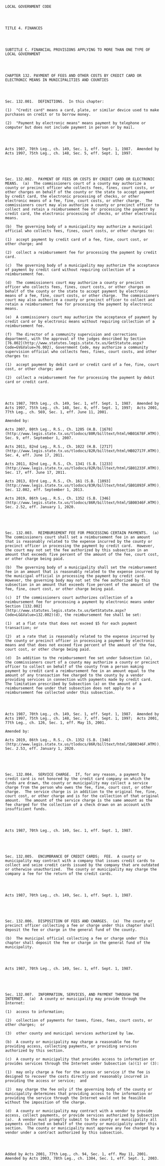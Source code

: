 ﻿
    
    
    	
    					
    
    
    LOCAL GOVERNMENT CODE
    
      
    
    
    TITLE 4. FINANCES
    
      
    
    
    SUBTITLE C. FINANCIAL PROVISIONS APPLYING TO MORE THAN ONE TYPE OF LOCAL GOVERNMENT
    
      
    
    
    CHAPTER 132. PAYMENT OF FEES AND OTHER COSTS BY CREDIT CARD OR ELECTRONIC MEANS IN MUNICIPALITIES AND COUNTIES
    
      
    
    
    Sec. 132.001.  DEFINITIONS.  In this chapter:
    
    (1)  "Credit card" means a card, plate, or similar device used to make purchases on credit or to borrow money.
    
    (2)  "Payment by electronic means" means payment by telephone or computer but does not include payment in person or by mail.
    
    
    
    
    Acts 1987, 70th Leg., ch. 149, Sec. 1, eff. Sept. 1, 1987.  Amended by Acts 1997, 75th Leg., ch. 148, Sec. 5, eff. Sept. 1, 1997.
    
    
    
    
    
    Sec. 132.002.  PAYMENT OF FEES OR COSTS BY CREDIT CARD OR ELECTRONIC MEANS.  (a)  The commissioners court of a county may authorize a county or precinct officer who collects fees, fines, court costs, or other charges on behalf of the county or the state to accept payment by credit card, the electronic processing of checks, or other electronic means of a fee, fine, court costs, or other charge.  The commissioners court may also authorize a county or precinct officer to collect and retain a reimbursement fee for processing the payment by credit card, the electronic processing of checks, or other electronic means.
    
    (b)  The governing body of a municipality may authorize a municipal official who collects fees, fines, court costs, or other charges to:
    
    (1)  accept payment by credit card of a fee, fine, court cost, or other charge; and
    
    (2)  collect a reimbursement fee for processing the payment by credit card.
    
    (c)  The governing body of a municipality may authorize the acceptance of payment by credit card without requiring collection of a reimbursement fee.
    
    (d)  The commissioners court may authorize a county or precinct officer who collects fees, fines, court costs, or other charges on behalf of the county or the state to accept payment by electronic means of a fee, fine, court costs, or other charge.  The commissioners court may also authorize a county or precinct officer to collect and retain a reimbursement fee for processing the payment by electronic means.
    
    (e)  A commissioners court may authorize the acceptance of payment by credit card or by electronic means without requiring collection of a reimbursement fee.
    
    (f)  The director of a community supervision and corrections department, with the approval of the judges described by Section [76.002](http://www.statutes.legis.state.tx.us/GetStatute.aspx?Code=GV&Value=76.002), Government Code, may authorize a community supervision official who collects fees, fines, court costs, and other charges to:
    
    (1)  accept payment by debit card or credit card of a fee, fine, court cost, or other charge; and
    
    (2)  collect a reimbursement fee for processing the payment by debit card or credit card.
    
    
    
    
    Acts 1987, 70th Leg., ch. 149, Sec. 1, eff. Sept. 1, 1987.  Amended by Acts 1997, 75th Leg., ch. 148, Sec. 6, eff. Sept. 1, 1997;  Acts 2001, 77th Leg., ch. 569, Sec. 1, eff. June 11, 2001.
    
    Amended by: 
    
    Acts 2007, 80th Leg., R.S., Ch. 1205 (H.B. [1678](http://www.legis.state.tx.us/tlodocs/80R/billtext/html/HB01678F.HTM)), Sec. 9, eff. September 1, 2007.
    
    Acts 2011, 82nd Leg., R.S., Ch. 1022 (H.B. [2717](http://www.legis.state.tx.us/tlodocs/82R/billtext/html/HB02717F.HTM)), Sec. 4, eff. June 17, 2011.
    
    Acts 2011, 82nd Leg., R.S., Ch. 1341 (S.B. [1233](http://www.legis.state.tx.us/tlodocs/82R/billtext/html/SB01233F.HTM)), Sec. 17, eff. June 17, 2011.
    
    Acts 2013, 83rd Leg., R.S., Ch. 161 (S.B. [1093](http://www.legis.state.tx.us/tlodocs/83R/billtext/html/SB01093F.HTM)), Sec. 12.002, eff. September 1, 2013.
    
    Acts 2019, 86th Leg., R.S., Ch. 1352 (S.B. [346](http://www.legis.state.tx.us/tlodocs/86R/billtext/html/SB00346F.HTM)), Sec. 2.52, eff. January 1, 2020.
    
    
    
    
    
    Sec. 132.003.  REIMBURSEMENT FEE FOR PROCESSING CERTAIN PAYMENTS.  (a)  The commissioners court shall set a reimbursement fee in an amount that is reasonably related to the expense incurred by the county or precinct officer in processing the payment by credit card.  However, the court may not set the fee authorized by this subsection in an amount that exceeds five percent of the amount of the fee, court cost, or other charge being paid.
    
    (b)  The governing body of a municipality shall set the reimbursement fee in an amount that is reasonably related to the expense incurred by the municipal official in processing the payment by credit card.  However, the governing body may not set the fee authorized by this subsection in an amount that exceeds five percent of the amount of the fee, fine, court cost, or other charge being paid.
    
    (c)  If the commissioners court authorizes collection of a reimbursement fee for processing a payment by electronic means under Section [132.002](http://www.statutes.legis.state.tx.us/GetStatute.aspx?Code=LG&Value=132.002)(d), the reimbursement fee shall be set:
    
    (1)  at a flat rate that does not exceed $5 for each payment transaction; or
    
    (2)  at a rate that is reasonably related to the expense incurred by the county or precinct officer in processing a payment by electronic means and that does not exceed five percent of the amount of the fee, court cost, or other charge being paid.
    
    (d)  In addition to the reimbursement fee set under Subsection (a), the commissioners court of a county may authorize a county or precinct officer to collect on behalf of the county from a person making payment by credit card a reimbursement fee in an amount equal to the amount of any transaction fee charged to the county by a vendor providing services in connection with payments made by credit card.  The limitation prescribed by Subsection (a) on the amount of a reimbursement fee under that subsection does not apply to a reimbursement fee collected under this subsection.
    
    
    
    
    Acts 1987, 70th Leg., ch. 149, Sec. 1, eff. Sept. 1, 1987.  Amended by Acts 1997, 75th Leg., ch. 148, Sec. 7, eff. Sept. 1, 1997;  Acts 2001, 77th Leg., ch. 126, Sec. 1, eff. May 15, 2001.
    
    Amended by: 
    
    Acts 2019, 86th Leg., R.S., Ch. 1352 (S.B. [346](http://www.legis.state.tx.us/tlodocs/86R/billtext/html/SB00346F.HTM)), Sec. 2.53, eff. January 1, 2020.
    
    
    
    
    
    Sec. 132.004.  SERVICE CHARGE.  If, for any reason, a payment by credit card is not honored by the credit card company on which the funds are drawn, the county or municipality may collect a service charge from the person who owes the fee, fine, court cost, or other charge.  The service charge is in addition to the original fee, fine, court cost, or other charge and is for the collection of that original amount.  The amount of the service charge is the same amount as the fee charged for the collection of a check drawn on an account with insufficient funds.
    
    
    
    
    Acts 1987, 70th Leg., ch. 149, Sec. 1, eff. Sept. 1, 1987.
    
    
    
    
    
    Sec. 132.005.  ENCUMBRANCE OF CREDIT CARDS;  FEE.  A county or municipality may contract with a company that issues credit cards to collect and seize credit cards issued by the company that are outdated or otherwise unauthorized.  The county or municipality may charge the company a fee for the return of the credit cards.
    
    
    
    
    Acts 1987, 70th Leg., ch. 149, Sec. 1, eff. Sept. 1, 1987.
    
    
    
    
    
    Sec. 132.006.  DISPOSITION OF FEES AND CHARGES.  (a)  The county or precinct officer collecting a fee or charge under this chapter shall deposit the fee or charge in the general fund of the county.
    
    (b)  The municipal official collecting a fee or charge under this chapter shall deposit the fee or charge in the general fund of the municipality.
    
    
    
    
    Acts 1987, 70th Leg., ch. 149, Sec. 1, eff. Sept. 1, 1987.
    
    
    
    
    
    Sec. 132.007.  INFORMATION, SERVICES, AND PAYMENT THROUGH THE INTERNET.  (a)  A county or municipality may provide through the Internet:
    
    (1)  access to information;
    
    (2)  collection of payments for taxes, fines, fees, court costs, or other charges;  or
    
    (3)  other county and municipal services authorized by law.
    
    (b)  A county or municipality may charge a reasonable fee for providing access, collecting payments, or providing services authorized by this section.
    
    (c)  A county or municipality that provides access to information or provides services through the Internet under Subsection (a)(1) or (3):
    
    (1)  may only charge a fee for the access or service if the fee is designed to recover the costs directly and reasonably incurred in providing the access or service;  and
    
    (2)  may charge the fee only if the governing body of the county or municipality determines that providing access to the information or providing the service through the Internet would not be feasible without the imposition of the charge.
    
    (d)  A county or municipality may contract with a vendor to provide access, collect payments, or provide services authorized by Subsection (a).  A vendor must promptly submit to the county or municipality all payments collected on behalf of the county or municipality under this section.  The county or municipality must approve any fee charged by a vendor under a contract authorized by this subsection.
    
    
    
    
    Added by Acts 2001, 77th Leg., ch. 94, Sec. 1, eff. May 11, 2001.  Amended by Acts 2003, 78th Leg., ch. 1304, Sec. 1, eff. Sept. 1, 2003.
    
    
    
    
    				
